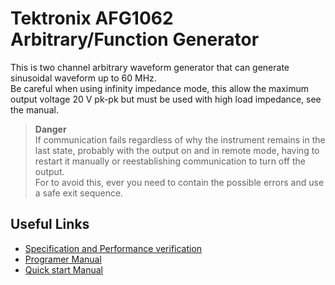 # Tektronix AFG1062 Arbitrary/Function Generator

This is two channel arbitrary waveform generator that can generate sinusoidal waveform up to 60 MHz.  
Be careful when using infinity impedance mode, this allow the maximum output voltage 20 V pk-pk but must be used with high load impedance, see the manual.

> **Danger**  
> If communication fails regardless of why the instrument remains in the last state, probably with the output on and in remote mode, having to restart it manually or reestablishing communication to turn off the output.  
For to avoid this, ever you need to contain the possible errors and use a safe exit sequence.

## Useful Links

- [Specification and Performance verification](https://download.tek.com/manual/AFG1000-Specifications-and-Performance-Verification-Instructions-EN-077113202.pdf?_gl=1*4d3gop*_gcl_au*MTg5MTc3OTU0OC4xNzIzMTU1OTY4*_ga*MTM2NDE0MDM5MC4xNjk1OTQzODE0*_ga_1HMYS1JH9M*MTcyNTY2ODI3NS42LjEuMTcyNTY2ODUyOS40OC4wLjA.)
- [Programer Manual](https://download.tek.com/manual/AFG1000-Programmer-Manual-EN-077112901(20160719)-RevA.pdf?_gl=1*1l6dmsz*_gcl_au*MTg5MTc3OTU0OC4xNzIzMTU1OTY4*_ga*MTM2NDE0MDM5MC4xNjk1OTQzODE0*_ga_1HMYS1JH9M*MTcyNTY2NjI1My41LjEuMTcyNTY2NjI4MC4zMy4wLjA.)
- [Quick start Manual](https://download.tek.com/manual/AFG1000-Quick-Start-User-Manual-EN-077113001.pdf?_gl=1*egsa94*_gcl_au*MTg5MTc3OTU0OC4xNzIzMTU1OTY4*_ga*MTM2NDE0MDM5MC4xNjk1OTQzODE0*_ga_1HMYS1JH9M*MTcyNTY2ODI3NS42LjEuMTcyNTY2ODY0NS40MS4wLjA.)

